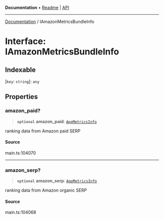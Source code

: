 **Documentation** • [Readme](../README.md) \| [API](../globals.md)

***

[Documentation](../README.md) / IAmazonMetricsBundleInfo

# Interface: IAmazonMetricsBundleInfo

## Indexable

 \[`key`: `string`\]: `any`

## Properties

### amazon\_paid?

> **`optional`** **amazon\_paid**: [`AppMetricsInfo`](../classes/AppMetricsInfo.md)

ranking data from Amazon paid SERP

#### Source

main.ts:104070

***

### amazon\_serp?

> **`optional`** **amazon\_serp**: [`AppMetricsInfo`](../classes/AppMetricsInfo.md)

ranking data from Amazon organic SERP

#### Source

main.ts:104068
